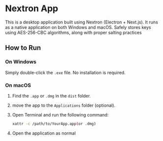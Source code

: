 # Nextron App

This is a desktop application built using Nextron (Electron + Next.js). It runs as a native application on both Windows and macOS.
Safely stores keys using AES-256-CBC algorithms, along with proper salting practices

## How to Run

### On Windows
Simply double-click the `.exe` file. No installation is required.

### On macOS
1. Find the `.app` or `.dmg` in the `dist` folder.
2. move the app to the `Applications` folder (optional).
3. Open Terminal and run the following command:

   ```bash
   xattr -c /path/to/YourApp.app(or .dmg)

4. Open the application as normal

